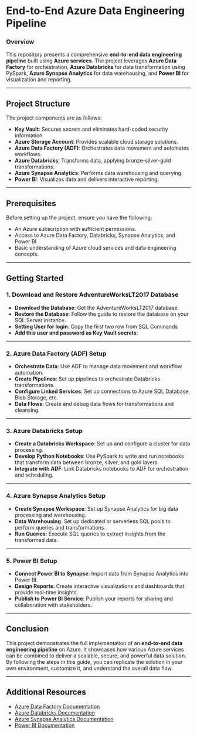 # **End-to-End Azure Data Engineering Pipeline**

### **Overview**
This repository presents a comprehensive **end-to-end data engineering pipeline** built using **Azure services**. The project leverages **Azure Data Factory** for orchestration, **Azure Databricks** for data transformation using PySpark, **Azure Synapse Analytics** for data warehousing, and **Power BI** for visualization and reporting.

---

## **Project Structure**
The project components are as follows:

- **Key Vault**: Secures secrets and eliminates hard-coded security information.
- **Azure Storage Account**: Provides scalable cloud storage solutions.
- **Azure Data Factory (ADF)**: Orchestrates data movement and automates workflows.
- **Azure Databricks**: Transforms data, applying bronze-silver-gold transformations.
- **Azure Synapse Analytics**: Performs data warehousing and querying.
- **Power BI**: Visualizes data and delivers interactive reporting.




---

## **Prerequisites**
Before setting up the project, ensure you have the following:

- An Azure subscription with sufficient permissions.
- Access to Azure Data Factory, Databricks, Synapse Analytics, and Power BI.
- Basic understanding of Azure cloud services and data engineering concepts.

---

## **Getting Started**

### **1. Download and Restore AdventureWorksLT2017 Database**
- **Download the Database**: Get the AdventureWorksLT2017 database.
- **Restore the Database**: Follow the guide to restore the database on your SQL Server instance.
- **Setting User for login**: Copy the first two row from SQL Commands
- **Add this user and password as Key Vault secrets**:

 

---

### **2. Azure Data Factory (ADF) Setup**
- **Orchestrate Data**: Use ADF to manage data movement and workflow automation.
- **Create Pipelines**: Set up pipelines to orchestrate Databricks transformations.
- **Configure Linked Services**: Set up connections to Azure SQL Database, Blob Storage, etc.
- **Data Flows**: Create and debug data flows for transformations and cleansing.




---

### **3. Azure Databricks Setup**
- **Create a Databricks Workspace**: Set up and configure a cluster for data processing.
- **Develop Python Notebooks**: Use PySpark to write and run notebooks that transform data between bronze, silver, and gold layers.
- **Integrate with ADF**: Link Databricks notebooks to ADF for orchestration and scheduling.



---

### **4. Azure Synapse Analytics Setup**
- **Create Synapse Workspace**: Set up Synapse Analytics for big data processing and warehousing.
- **Data Warehousing**: Set up dedicated or serverless SQL pools to perform queries and transformations.
- **Run Queries**: Execute SQL queries to extract insights from the transformed data.



---

### **5. Power BI Setup**
- **Connect Power BI to Synapse**: Import data from Synapse Analytics into Power BI.
- **Design Reports**: Create interactive visualizations and dashboards that provide real-time insights.
- **Publish to Power BI Service**: Publish your reports for sharing and collaboration with stakeholders.



---

## **Conclusion**
This project demonstrates the full implementation of an **end-to-end data engineering pipeline** on Azure. It showcases how various Azure services can be combined to deliver a scalable, secure, and powerful data solution. By following the steps in this guide, you can replicate the solution in your own environment, customize it, and understand the overall data flow.

---

## **Additional Resources**
- [Azure Data Factory Documentation](https://learn.microsoft.com/en-us/azure/data-factory/)
- [Azure Databricks Documentation](https://learn.microsoft.com/en-us/azure/databricks/)
- [Azure Synapse Analytics Documentation](https://learn.microsoft.com/en-us/azure/synapse-analytics/)
- [Power BI Documentation](https://learn.microsoft.com/en-us/power-bi/)
